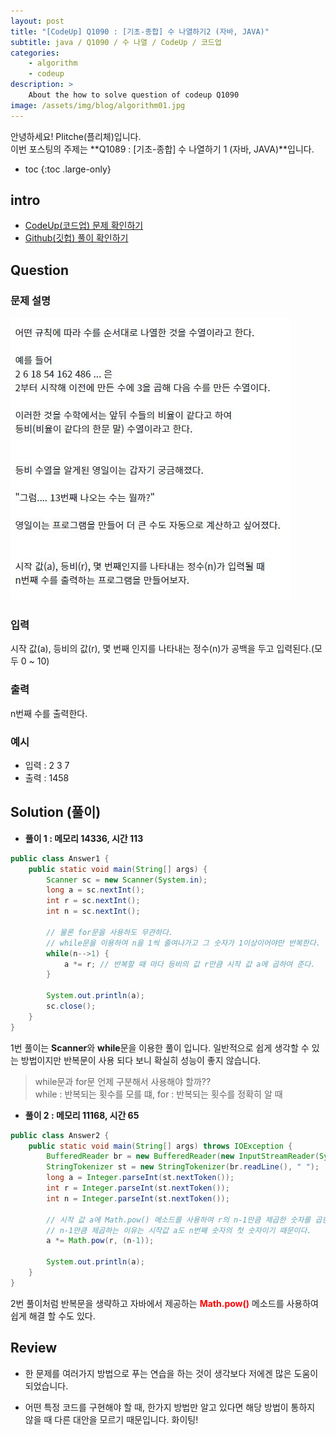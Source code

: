 ```yaml
---
layout: post
title: "[CodeUp] Q1090 : [기초-종합] 수 나열하기2 (자바, JAVA)"
subtitle: java / Q1090 / 수 나열 / CodeUp / 코드업
categories:
    - algorithm
    - codeup
description: >
    About the how to solve question of codeup Q1090
image: /assets/img/blog/algorithm01.jpg
---
```


안녕하세요! Plitche(플리체)입니다.  
이번 포스팅의 주제는 **Q1089 : [기초-종합] 수 나열하기 1 (자바, JAVA)**입니다.

* toc
{:toc .large-only}

## intro
* [CodeUp(코드업) 문제 확인하기](https://codeup.kr/problem.php?id=1090)  
* [Github(깃헙) 풀이 확인하기](https://github.com/plitche/CodeUp_Solution/tree/master/Q1001~Q1100/Q1090)  

## Question
### 문제 설명
![](/assets/post/codeup/20210729_02/01.JPG)
### 입력
시작 값(a), 등비의 값(r), 몇 번째 인지를 나타내는 정수(n)가
공백을 두고 입력된다.(모두 0 ~ 10)
### 출력
n번째 수를 출력한다.
### 예시
* 입력 : 2 3 7
* 출력 : 1458

## Solution (풀이)
* **풀이 1 : 메모리 14336, 시간 113**  
```java
public class Answer1 {
	public static void main(String[] args) {
		Scanner sc = new Scanner(System.in);
		long a = sc.nextInt();
		int r = sc.nextInt();
		int n = sc.nextInt();
		
		// 물론 for문을 사용하도 무관하다.
		// while문을 이용하여 n을 1씩 줄여나가고 그 숫자가 1이상이어야만 반복한다.
		while(n-->1) {
			a *= r;	// 반복할 때 마다 등비의 값 r만큼 시작 값 a에 곱하여 준다.
		}
		
		System.out.println(a);
		sc.close();
	}
}
```  

1번 풀이는 **Scanner**와 **while**문을 이용한 풀이 입니다. 일반적으로 쉽게 생각할 수 있는 방법이지만 반복문이 사용 되다 보니 확실히 성능이 좋지 않습니다.  

> while문과 for문 언제 구분해서 사용해야 할까??  
> while : 반복되는 횟수를 모를 떄, for : 반복되는 횟수를 정확히 알 때

* **풀이 2 : 메모리 11168, 시간 65** 
```java
public class Answer2 {
	public static void main(String[] args) throws IOException {
		BufferedReader br = new BufferedReader(new InputStreamReader(System.in));
		StringTokenizer st = new StringTokenizer(br.readLine(), " ");
		long a = Integer.parseInt(st.nextToken());
		int r = Integer.parseInt(st.nextToken());
		int n = Integer.parseInt(st.nextToken());
		
		// 시작 값 a에 Math.pow() 메소드를 사용하여 r의 n-1만큼 제곱한 숫자를 곱한다.
		// n-1만큼 제곱하는 이유는 시작값 a도 n번째 숫자의 첫 숫자이기 때문이다. 
		a *= Math.pow(r, (n-1));
		
		System.out.println(a);
	}
}
```

2번 풀이처럼 반복문을 생략하고 자바에서 제공하는 **<font color="red">Math.pow()</font>** 메소드를 사용하여 쉽게 해결 할 수도 있다.

## Review
* 한 문제를 여러가지 방법으로 푸는 연습을 하는 것이 생각보다 저에겐 많은 도움이 되었습니다.  

* 어떤 특정 코드를 구현해야 할 때, 한가지 방법만 알고 있다면 해당 방법이 통하지 않을 때 다른 대안을 모르기 때문입니다. 화이팅!